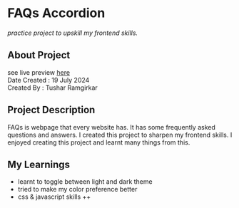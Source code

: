 # FAQs Accordion
*practice project to upskill my frontend skills.*

## About Project
see live preview <a href="https://google.com">here</a><br>Date Created : 19 July 2024<br>Created By : Tushar Ramgirkar

## Project Description
FAQs is webpage that every website has. It has some frequently asked questions and answers. 
I created this project to sharpen my frontend skills. I enjoyed creating this project and learnt many things from this.

## My Learnings
- learnt to toggle between light and dark theme
- tried to make my color preference better
- css & javascript skills ++
